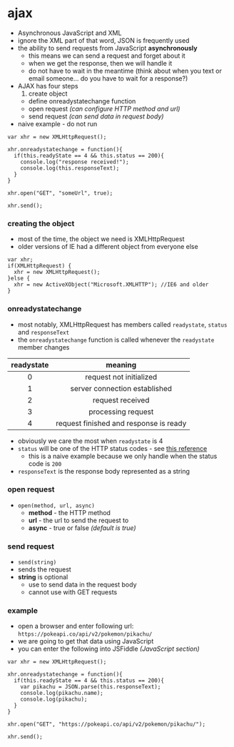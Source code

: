 # ajax
* Asynchronous JavaScript and XML
* ignore the XML part of that word, JSON is frequently used
* the ability to send requests from JavaScript **asynchronously**
  * this means we can send a request and forget about it
  * when we get the response, then we will handle it
  * do not have to wait in the meantime (think about when you text or email someone... do you have to wait for a response?)
* AJAX has four steps
  1. create object
  +  define onreadystatechange function
  +  open request *(can configure HTTP method and url)*
  +  send request *(can send data in request body)*
* naive example - do not run
```
var xhr = new XMLHttpRequest();

xhr.onreadystatechange = function(){
  if(this.readyState == 4 && this.status == 200){
    console.log("response received!");
    console.log(this.responseText);
  }
}

xhr.open("GET", "someUrl", true);

xhr.send();

```

### creating the object
* most of the time, the object we need is XMLHttpRequest
* older versions of IE had a different object from everyone else
```
var xhr;
if(XMLHttpRequest) {
  xhr = new XMLHttpRequest();
}else {
  xhr = new ActiveXObject("Microsoft.XMLHTTP"); //IE6 and older
}
```

### onreadystatechange
* most notably, XMLHttpRequest has members called `readystate`, `status` and `responseText`
* the `onreadystatechange` function is called whenever the `readystate` member changes

| readystate |                 meaning                |
|:----------:|:--------------------------------------:|
|      0     | request not initialized                |
|      1     | server connection established          |
|      2     | request received                       |
|      3     | processing request                     |
|      4     | request finished and response is ready |

* obviously we care the most when `readystate` is 4
* `status` will be one of the HTTP status codes - see [this reference](https://en.wikipedia.org/wiki/List_of_HTTP_status_codes)
  * this is a naive example because we only handle when the status code is `200`
* `responseText` is the response body represented as a string

### open request
* `open(method, url, async)`
  * **method** - the HTTP method
  * **url**    - the url to send the request to
  * **async**  - true or false *(default is true)*


### send request
* `send(string)`
* sends the request
* **string** is optional
  * use to send data in the request body
  * cannot use with GET requests
  
### example
* open a browser and enter following url: `https://pokeapi.co/api/v2/pokemon/pikachu/`
* we are going to get that data using JavaScript
* you can enter the following into JSFiddle *(JavaScript section)*
```
var xhr = new XMLHttpRequest();

xhr.onreadystatechange = function(){
  if(this.readyState == 4 && this.status == 200){
    var pikachu = JSON.parse(this.responseText);
    console.log(pikachu.name);
    console.log(pikachu);
  }
}

xhr.open("GET", "https://pokeapi.co/api/v2/pokemon/pikachu/");

xhr.send();
```




